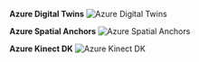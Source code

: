 ﻿**Azure Digital Twins**
![Azure Digital Twins](https://dinowang.github.io/azure-services-icon/Artifacts/Mixed+Reality/Azure+Digital+Twins.svg)

**Azure Spatial Anchors**
![Azure Spatial Anchors](https://dinowang.github.io/azure-services-icon/Artifacts/Mixed+Reality/Azure+Spatial+Anchors.svg)

**Azure Kinect DK**
![Azure Kinect DK](https://dinowang.github.io/azure-services-icon/Artifacts/Mixed+Reality/Azure+Kinect+DK.svg)


